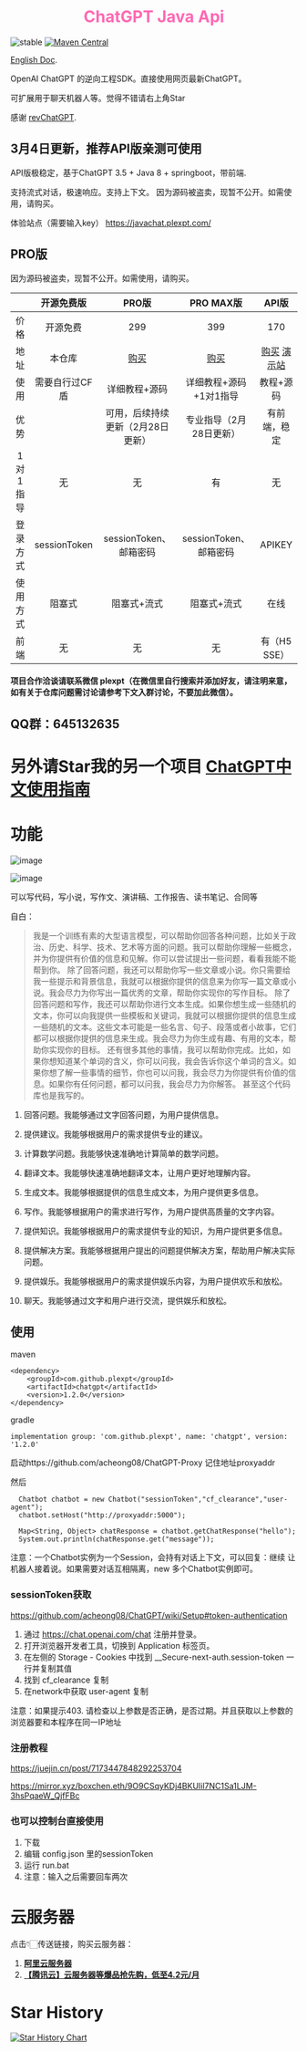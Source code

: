 
<h1 style="text-align: center; color: hotpink; -webkit-animation: rainbow 5s infinite; -moz-animation: rainbow 5s infinite; -o-animation: rainbow 5s infinite; animation: rainbow 5s infinite;">ChatGPT Java Api</h1>


![stable](https://img.shields.io/badge/stability-stable-brightgreen.svg)
[![Maven Central](https://img.shields.io/maven-central/v/com.github.plexpt/chatgpt)](https://maven-badges.herokuapp.com/maven-central/com.github.plexpt/chatgpt)

[English Doc](https://github.com/PlexPt/chatgpt-java/blob/main/README_en.md).

OpenAI ChatGPT 的逆向工程SDK。直接使用网页最新ChatGPT。

可扩展用于聊天机器人等。觉得不错请右上角Star

感谢 [revChatGPT](https://github.com/acheong08/ChatGPT).

## 3月4日更新，推荐API版亲测可使用

API版极稳定，基于ChatGPT 3.5 + Java 8 + springboot，带前端.

支持流式对话，极速响应。支持上下文。
因为源码被盗卖，现暂不公开。如需使用，请购买。

体验站点（需要输入key） https://javachat.plexpt.com/

## PRO版

因为源码被盗卖，现暂不公开。如需使用，请购买。

|          |   开源免费版   |                 PRO版                 |               PRO MAX版               |                            API版                             |
| :------: | :------------: | :-----------------------------------: | :-----------------------------------: | :----------------------------------------------------------: |
|   价格   |    开源免费    |                 299                  |                 399                  |                              170                              |
|   地址   |     本仓库     | [购买](https://fk.fq.mk/?code=YT0yJmI9Nw%3D%3D) | [购买](https://fk.fq.mk/?code=YT0yJmI9OA%3D%3D) | [购买](https://fk.fq.mk/?code=YT0yJmI9Ng%3D%3D)    [演示站](https://javachat.plexpt.com) |
|   使用   | 需要自行过CF盾 |             详细教程+源码             |        详细教程+源码+1对1指导         |                          教程+源码                           |
|   优势   |                |   可用，后续持续更新（2月28日更新）   |        专业指导（2月28日更新）        |                         有前端，稳定                         |
| 1对1指导 |       无       |                  无                   |                  有                   |                              无                              |
| 登录方式 |  sessionToken  |        sessionToken、邮箱密码         |        sessionToken、邮箱密码         |                            APIKEY                            |
| 使用方式 |     阻塞式     |              阻塞式+流式              |              阻塞式+流式              |                             在线                             |
|   前端   |       无       |                  无                   |                  无                   |                           有（H5 SSE）                           |


#### 项目合作洽谈请联系微信 plexpt（在微信里自行搜索并添加好友，请注明来意，如有关于仓库问题需讨论请参考下文入群讨论，不要加此微信）。

## QQ群：645132635

# 另外请Star我的另一个项目 [ChatGPT中文使用指南](https://github.com/PlexPt/awesome-chatgpt-prompts-zh)

# 功能
![image](https://user-images.githubusercontent.com/15922823/206353660-47d99158-a664-4ade-b2f1-e2cc8ac68b74.png)

![image](https://user-images.githubusercontent.com/15922823/206615422-23c5e587-d29a-4f04-8d0d-f8dd7c19da37.png)

可以写代码，写小说，写作文、演讲稿、工作报告、读书笔记、合同等

自白：
> 我是一个训练有素的大型语言模型，可以帮助你回答各种问题，比如关于政治、历史、科学、技术、艺术等方面的问题。我可以帮助你理解一些概念，并为你提供有价值的信息和见解。你可以尝试提出一些问题，看看我能不能帮到你。
> 除了回答问题，我还可以帮助你写一些文章或小说。你只需要给我一些提示和背景信息，我就可以根据你提供的信息来为你写一篇文章或小说。我会尽力为你写出一篇优秀的文章，帮助你实现你的写作目标。
> 除了回答问题和写作，我还可以帮助你进行文本生成。如果你想生成一些随机的文本，你可以向我提供一些模板和关键词，我就可以根据你提供的信息生成一些随机的文本。这些文本可能是一些名言、句子、段落或者小故事，它们都可以根据你提供的信息来生成。我会尽力为你生成有趣、有用的文本，帮助你实现你的目标。
> 还有很多其他的事情，我可以帮助你完成。比如，如果你想知道某个单词的含义，你可以问我，我会告诉你这个单词的含义。如果你想了解一些事情的细节，你也可以问我，我会尽力为你提供有价值的信息。如果你有任何问题，都可以问我，我会尽力为你解答。
> 甚至这个代码库也是我写的。

1. 回答问题。我能够通过文字回答问题，为用户提供信息。

2. 提供建议。我能够根据用户的需求提供专业的建议。

3. 计算数学问题。我能够快速准确地计算简单的数学问题。

4. 翻译文本。我能够快速准确地翻译文本，让用户更好地理解内容。

5. 生成文本。我能够根据提供的信息生成文本，为用户提供更多信息。

6. 写作。我能够根据用户的需求进行写作，为用户提供高质量的文字内容。

7. 提供知识。我能够根据用户的需求提供专业的知识，为用户提供更多信息。

8. 提供解决方案。我能够根据用户提出的问题提供解决方案，帮助用户解决实际问题。

9. 提供娱乐。我能够根据用户的需求提供娱乐内容，为用户提供欢乐和放松。

10. 聊天。我能够通过文字和用户进行交流，提供娱乐和放松。





## 使用

maven
```
<dependency>
    <groupId>com.github.plexpt</groupId>
    <artifactId>chatgpt</artifactId>
    <version>1.2.0</version>
</dependency>
```

gradle
```
implementation group: 'com.github.plexpt', name: 'chatgpt', version: '1.2.0'
```

启动https://github.com/acheong08/ChatGPT-Proxy
记住地址proxyaddr

然后
```
  Chatbot chatbot = new Chatbot("sessionToken","cf_clearance","user-agent");
  chatbot.setHost("http://proxyaddr:5000");

  Map<String, Object> chatResponse = chatbot.getChatResponse("hello");
  System.out.println(chatResponse.get("message"));
```
注意：一个Chatbot实例为一个Session，会持有对话上下文，可以回复：继续 让机器人接着说。如果需要对话互相隔离，new 多个Chatbot实例即可。

### sessionToken获取
https://github.com/acheong08/ChatGPT/wiki/Setup#token-authentication

1. 通过 https://chat.openai.com/chat 注册并登录。
2. 打开浏览器开发者工具，切换到 Application 标签页。
3. 在左侧的 Storage - Cookies 中找到 __Secure-next-auth.session-token 一行并复制其值
4. 找到 cf_clearance 复制
5. 在network中获取 user-agent 复制

注意：如果提示403. 请检查以上参数是否正确，是否过期。并且获取以上参数的浏览器要和本程序在同一IP地址

### 注册教程

https://juejin.cn/post/7173447848292253704

https://mirror.xyz/boxchen.eth/9O9CSqyKDj4BKUIil7NC1Sa1LJM-3hsPqaeW_QjfFBc

### 也可以控制台直接使用
1. 下载
2. 编辑 config.json 里的sessionToken
3. 运行 run.bat
4. 注意：输入之后需要回车两次

# 云服务器
点击👇🏻传送链接，购买云服务器：
1. [**阿里云服务器**](https://www.aliyun.com/minisite/goods?userCode=9h1yheau)
2. [**【腾讯云】云服务器等爆品抢先购，低至4.2元/月**](https://url.cn/B7m0OYnG)


# Star History

[![Star History Chart](https://api.star-history.com/svg?repos=PlexPt/chatgpt-java&type=Date)](https://star-history.com/#PlexPt/chatgpt-java&Date)
